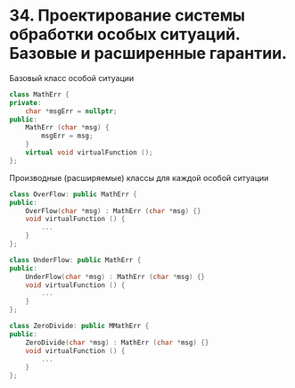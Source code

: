 # 34. Проектирование системы обработки особых ситуаций. Базовые и расширенные гарантии.

Базовый класс особой ситуации
```cpp
class MathErr {
private:
    char *msgErr = nullptr;
public:
    MathErr (char *msg) {
        msgErr = msg;
    }
    virtual void virtualFunction ();
};
```
Производные (расширяемые) классы для каждой особой ситуации
```cpp
class OverFlow: public MathErr {
public:
    OverFlow(char *msg) : MathErr (char *msg) {}
    void virtualFunction () {
        ...
    }
};

class UnderFlow: public MathErr {
public:
    UnderFlow(char *msg) : MathErr (char *msg) {}
    void virtualFunction () {
        ...
    }
};

class ZeroDivide: public MMathErr {
public:
    ZeroDivide(char *msg) : MathErr (char *msg) {}
    void virtualFunction () {
        ...
    }
};
```
